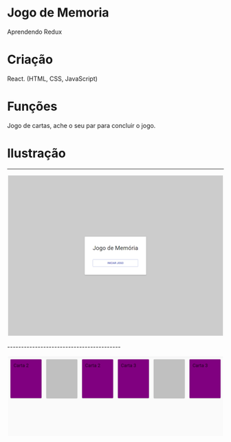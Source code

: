 # Jogo de Memoria

Aprendendo Redux

# Criação

React. (HTML, CSS, JavaScript)

# Funções

Jogo de cartas, ache o seu par para concluir o jogo.

# Ilustração

---

<p align="center">
<img src="./img/img1.png" width="500px" >
</p>
-----------------------------------------
<p align="center">
<img src="./img/img2.png" width="500px" >
</p>
